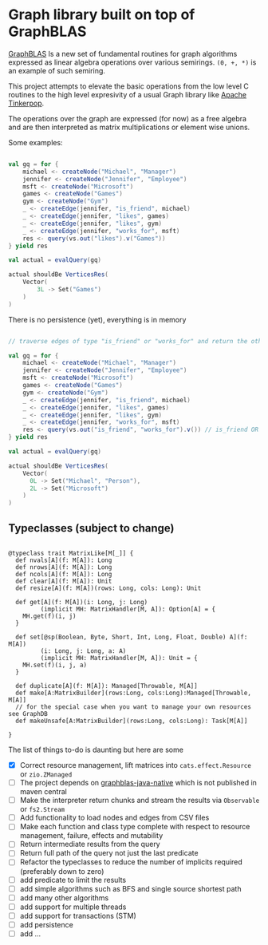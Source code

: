 # Graph library built on top of GraphBLAS

[GraphBLAS](http://graphblas.org/index.php?title=Graph_BLAS_Forum) Is a new set of fundamental routines for graph algorithms expressed as linear algebra operations over various semirings. `(0, +, *)` is an example of such semiring.

This project attempts to elevate the basic operations from the low level C routines to the high level expresivity of a usual Graph library like [Apache Tinkerpop](https://tinkerpop.apache.org/).

The operations over the graph are expressed (for now) as a free algebra and are then interpreted as matrix multiplications or element wise unions. 

Some examples:

```scala

val gq = for {
    michael <- createNode("Michael", "Manager")
    jennifer <- createNode("Jennifer", "Employee")
    msft <- createNode("Microsoft")
    games <- createNode("Games")
    gym <- createNode("Gym")
    _ <- createEdge(jennifer, "is_friend", michael)
    _ <- createEdge(jennifer, "likes", games)
    _ <- createEdge(jennifer, "likes", gym)
    _ <- createEdge(jennifer, "works_for", msft)
    res <- query(vs.out("likes").v("Games"))
} yield res

val actual = evalQuery(gq)

actual shouldBe VerticesRes(
    Vector(
        3L -> Set("Games")
    )
)

```

There is no persistence (yet), everything is in memory

```scala

// traverse edges of type "is_friend" or "works_for" and return the other vertex

val gq = for {
    michael <- createNode("Michael", "Manager")
    jennifer <- createNode("Jennifer", "Employee")
    msft <- createNode("Microsoft")
    games <- createNode("Games")
    gym <- createNode("Gym")
    _ <- createEdge(jennifer, "is_friend", michael)
    _ <- createEdge(jennifer, "likes", games)
    _ <- createEdge(jennifer, "likes", gym)
    _ <- createEdge(jennifer, "works_for", msft)
    res <- query(vs.out("is_friend", "works_for").v()) // is_friend OR works_for
} yield res

val actual = evalQuery(gq)

actual shouldBe VerticesRes(
    Vector(
      0L -> Set("Michael", "Person"),
      2L -> Set("Microsoft")
    )
)

```

## Typeclasses (subject to change)

```

@typeclass trait MatrixLike[M[_]] {
  def nvals[A](f: M[A]): Long
  def nrows[A](f: M[A]): Long
  def ncols[A](f: M[A]): Long
  def clear[A](f: M[A]): Unit
  def resize[A](f: M[A])(rows: Long, cols: Long): Unit

  def get[A](f: M[A])(i: Long, j: Long)
         (implicit MH: MatrixHandler[M, A]): Option[A] = {
    MH.get(f)(i, j)
  }

  def set[@sp(Boolean, Byte, Short, Int, Long, Float, Double) A](f: M[A])
         (i: Long, j: Long, a: A)
         (implicit MH: MatrixHandler[M, A]): Unit = {
    MH.set(f)(i, j, a)
  }

  def duplicate[A](f: M[A]): Managed[Throwable, M[A]]
  def make[A:MatrixBuilder](rows:Long, cols:Long):Managed[Throwable, M[A]]
  // for the special case when you want to manage your own resources see GraphDB
  def makeUnsafe[A:MatrixBuilder](rows:Long, cols:Long): Task[M[A]]

}

```

The list of things to-do is daunting but here are some 

* [x] Correct resource management, lift matrices into `cats.effect.Resource` or `zio.ZManaged`
* [ ] The project depends on [graphblas-java-native](https://github.com/fabianmurariu/graphblas-java-native) which is not published in maven central
* [ ] Make the interpreter return chunks and stream the results via `Observable` or `fs2.Stream`
* [ ] Add functionality to load nodes and edges from CSV files
* [ ] Make each function and class type complete with respect to resource management, failure, effects and mutability
* [ ] Return intermediate results from the query
* [ ] Return full path of the query not just the last predicate
* [ ] Refactor the typeclasses to reduce the number of implicits required (preferably down to zero)
* [ ] add predicate to limit the results
* [ ] add simple algorithms such as BFS and single source shortest path
* [ ] add many other algorithms
* [ ] add support for multiple threads
* [ ] add support for transactions (STM)
* [ ] add persistence
* [ ] add ...
